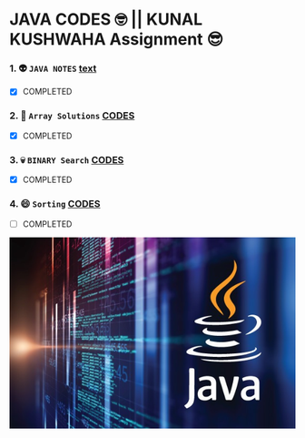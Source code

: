 # JAVA CODES  :nerd_face: || **KUNAL KUSHWAHA Assignment** :sunglasses:
### 1.   	:alien:   `JAVA NOTES` [text](https://github.com/Shivankur25/Java-LeetCodes/tree/main/javanotes)	
 - [x] COMPLETED
### 2.  :robot:    `Array Solutions` [CODES](https://github.com/Shivankur25/Java-LeetCodes/tree/main/arraycodes)
- [x] COMPLETED 
### 3.  	:skull:   `BINARY Search` [CODES](https://github.com/Shivankur25/Java-LeetCodes/tree/main/binarySearch)
- [x] COMPLETED
### 4.  	:smile:   `Sorting` [CODES](https://github.com/Shivankur25/Java-LeetCodes/tree/main/binarySearch)
- [ ] COMPLETED
 
![JAVA IMAGE](https://github.com/Shivankur25/Java-LeetCodes/blob/main/javanotes/WhatsApp%20Image%202022-08-23%20at%2011.36.29%20PM.jpeg)
